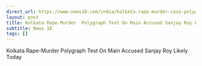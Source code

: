 ```yaml
---
direct_url: https://www.news18.com/india/kolkata-rape-murder-case-polygraph-test-on-main-accused-6-others-begins-9026233.html
layout: post
title: Kolkata Rape-Murder  Polygraph Test On Main Accused Sanjay Roy Likely Today
subtitle: News 18
tags: []
---
```


Kolkata Rape-Murder  Polygraph Test On Main Accused Sanjay Roy Likely Today
